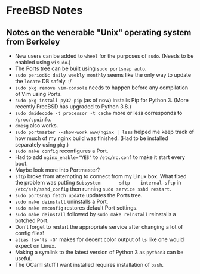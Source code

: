 # FreeBSD Notes
## Notes on the venerable "Unix" operating system from Berkeley

* New users can be added to `wheel` for the purposes of `sudo`. (Needs to be enabled using `visudo`.)
* The Ports tree can be built using `sudo portsnap auto`.
* `sudo periodic daily weekly monthly` seems like the only way to update the `locate` DB safely. :/
* `sudo pkg remove vim-console` needs to happen before any compilation of Vim using Ports.
* `sudo pkg install py37-pip` (as of now) installs Pip for Python 3. (More recently FreeBSD has upgraded to Python 3.8.)
* `sudo dmidecode -t processor -t cache` more or less corresponds to `/proc/cpuinfo`.
* `dmesg` also works.
* `sudo portmaster --show-work www/nginx | less` helped me keep track of how much of my nginx build was finished. (Had to be installed separately using `pkg`.)
* `sudo make config` reconfigures a Port.
* Had to add `nginx_enable="YES"` to `/etc/rc.conf` to make it start every boot.
* Maybe look more into Portmaster?
* `sftp` broke from attempting to connect from my Linux box. What fixed the problem was putting `Subsystem       sftp    internal-sftp` in `/etc/ssh/sshd_config` then running `sudo service sshd restart`.
* `sudo portsnap fetch update` updates the Ports tree.
* `sudo make deinstall` uninstalls a Port.
* `sudo make rmconfig` restores default Port settings.
* `sudo make deinstall` followed by `sudo make reinstall` reinstalls a botched Port.
* Don't forget to restart the appropriate service after changing a lot of config files!
* `alias ls='ls -G'` makes for decent color output of `ls` like one would expect on Linux.
* Making a symlink to the latest version of Python 3 as `python3` can be useful.
* The OCaml stuff I want installed requires installation of `bash`.
